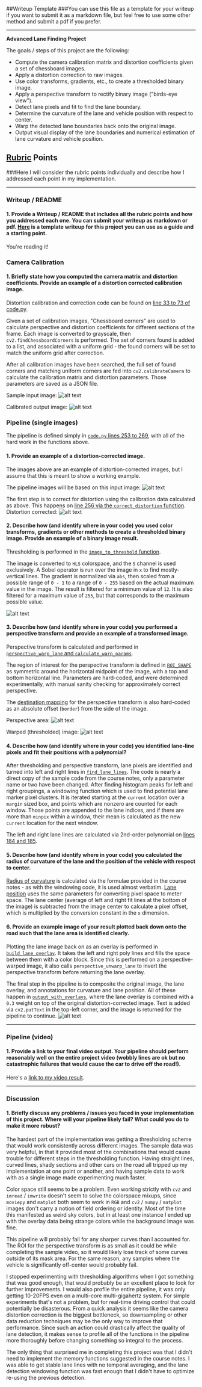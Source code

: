##Writeup Template
###You can use this file as a template for your writeup if you want to submit it as a markdown file, but feel free to use some other method and submit a pdf if you prefer.

---

**Advanced Lane Finding Project**

The goals / steps of this project are the following:

* Compute the camera calibration matrix and distortion coefficients given a set of chessboard images.
* Apply a distortion correction to raw images.
* Use color transforms, gradients, etc., to create a thresholded binary image.
* Apply a perspective transform to rectify binary image ("birds-eye view").
* Detect lane pixels and fit to find the lane boundary.
* Determine the curvature of the lane and vehicle position with respect to center.
* Warp the detected lane boundaries back onto the original image.
* Output visual display of the lane boundaries and numerical estimation of lane curvature and vehicle position.

[//]: # (Image References)

[image1]: ./examples/undistort_output.png "Undistorted"
[image2]: ./test_images/test1.jpg "Road Transformed"
[image3]: ./examples/binary_combo_example.jpg "Binary Example"
[image4]: ./examples/warped_straight_lines.jpg "Warp Example"
[image5]: ./examples/color_fit_lines.jpg "Fit Visual"
[image6]: ./examples/example_output.jpg "Output"
[video1]: ./project_video.mp4 "Video"

[calin]: ./output/calibration_input.jpg "Raw input"
[calout]: ./output/calibration_output.jpg "After calibration"
[traffic-in]: ./output/traffic_input.jpg "Sample lane image"
[traffic-cal]: ./output/traffic_calibrated.jpg "Calibrated lane image"
[traffic-roi]: ./output/traffic_roi.jpg "Region of interest"
[traffic-thresh]: ./output/traffic_thresholded.png "Lines found"
[traffic-warp]: ./output/traffic_perspective.png "Warped projection"
[traffic-final]: ./output/final_overlay.jpg "Final output"

## [Rubric](https://review.udacity.com/#!/rubrics/571/view) Points
###Here I will consider the rubric points individually and describe how I addressed each point in my implementation.  

---
### Writeup / README

#### 1. Provide a Writeup / README that includes all the rubric points and how you addressed each one.  You can submit your writeup as markdown or pdf.  [Here](https://github.com/udacity/CarND-Advanced-Lane-Lines/blob/master/writeup_template.md) is a template writeup for this project you can use as a guide and a starting point.  

You're reading it!

### Camera Calibration

#### 1. Briefly state how you computed the camera matrix and distortion coefficients. Provide an example of a distortion corrected calibration image.

Distortion calibration and correction code can be found on [line 33 to 73 of code.py](code.py#L33-L73).

Given a set of calibration images, "Chessboard corners" are used to calculate perspective and distortion coefficients for different sections of the frame. Each image is converted to grayscale, then `cv2.findChessboardCorners` is performed. The set of corners found is added to a list, and associated with a uniform grid - the found corners will be set to match the uniform grid after correction.

After all calibration images have been searched, the full set of found corners and matching uniform corners are fed into `cv2.calibrateCamera` to calculate the calibration matrix and distortion parameters. Those parameters are saved as a JSON file.

Sample input image:
![alt text][calin]

Calibrated output image:
![alt text][calout]

### Pipeline (single images)

The pipeline is defined simply in [`code.py` lines 253 to 269](code.py#L253-L269), with all of the hard work in the functions above.

#### 1. Provide an example of a distortion-corrected image.
The images above are an example of distortion-corrected images, but I assume that this is meant to show a working example.

The pipeline images will be based on this input image:
![alt text][traffic-in]

The first step is to correct for distortion using the calibration data calculated as above. This happens on [line 256 via the `correct_distortion` function](code.py#L256).
Distortion corrected:
![alt text][traffic-cal]

#### 2. Describe how (and identify where in your code) you used color transforms, gradients or other methods to create a thresholded binary image.  Provide an example of a binary image result.
Thresholding is performed in the [`image_to_threshold` function](code.py#L75-L94).

The image is converted to `HLS` colorspace, and the `S` channel is used exclusively. A Sobel operator is run over the image in `x` to find mostly-vertical lines. The gradient is normalized via `abs`, then scaled from a possible range of `0 - 1` to a range of `0 - 255` based on the actual maximum value in the image. The result is filtered for a minimum value of `12`. It is also filtered for a maximum value of `255`, but that corresponds to the maximum possible value.

![alt text][traffic-thresh]

#### 3. Describe how (and identify where in your code) you performed a perspective transform and provide an example of a transformed image.

Perspective transform is calculated and performed in [`perspective_warp_lane` and `calculate_warp_params`](code.py#L97-L109).

The region of interest for the perspective transform is defined in [`ROI_SHAPE`](code.py#L20-L25) as symmetric around the horizontal midpoint of the image, with a top and bottom horizontal line. Parameters are hard-coded, and were determined experimentally, with manual sanity checking for approximately correct perspective.

The [destination mapping](code.py#L100) for the perspective transform is also hard-coded as an absolute offset (`border`) from the side of the image.

Perspective area:
![alt text][traffic-roi]

Warped (thresholded) image:
![alt text][traffic-warp]

#### 4. Describe how (and identify where in your code) you identified lane-line pixels and fit their positions with a polynomial?

After thresholding and perspective transform, lane pixels are identified and turned into left and right lines in [`find_lane_lines`](code.py#L118-L185). The code is nearly a direct copy of the sample code from the course notes, only a parameter name or two have been changed. After finding histogram peaks for left and right groupings, a  windowing function which is used to find potential lane marker pixel clusters. It is iterated starting at the `current` location over a `margin` sized box, and points which are nonzero are counted for each window. Those points are appended to the lane indices, and if there are more than `minpix` within a window, their mean is calculated as the new `current` location for the next window.

The left and right lane lines are calculated via 2nd-order polynomial on [lines 184 and 185](code.py#L184-L185).

#### 5. Describe how (and identify where in your code) you calculated the radius of curvature of the lane and the position of the vehicle with respect to center.

[Radius of curvature](code.py#L188-L207) is calculated via the formulae provided in the course notes - as with the windowing code, it is used almost verbatim. [Lane position](code.py#L190-L198) uses the same parameters for converting pixel space to meter space. The lane center (average of left and right fit lines at the bottom of the image) is subtracted from the image center to calculate a pixel offset, which is multiplied by the conversion constant in the `x` dimension.


#### 6. Provide an example image of your result plotted back down onto the road such that the lane area is identified clearly.

Plotting the lane image back on as an overlay is performed in [`build_lane_overlay`](code.py#L212-L233). It takes the left and right poly lines and fills the space between them with a color block. Since this is performed on a perspective-warped image, it also calls `perspective_unwarp_lane` to invert the perspective transform before returning the lane overlay.

The final step in the pipeline is to composite the original image, the lane overlay, and annotations for curvature and lane position. All of these happen in [`output_with_overlays`](code.py#L235-L243), where the lane overlay is combined with a `0.3` weight on top of the original distortion-corrected image. Text is added via `cv2.putText` in the top-left corner, and the image is returned for the pipeline to continue.
![alt text][traffic-final]

---

### Pipeline (video)

#### 1. Provide a link to your final video output.  Your pipeline should perform reasonably well on the entire project video (wobbly lines are ok but no catastrophic failures that would cause the car to drive off the road!).

Here's a [link to my video result](./annotated_video.mp4).

---

### Discussion

#### 1. Briefly discuss any problems / issues you faced in your implementation of this project.  Where will your pipeline likely fail?  What could you do to make it more robust?

The hardest part of the implementation was getting a thresholding scheme that would work consistently across different images. The sample data was very helpful, in that it provided most of the combinations that would cause trouble for different steps in the thresholding function. Having straight lines, curved lines, shady sections and other cars on the road all tripped up my implementation at one point or another, and having sample data to work with as a single image made experimenting much faster.

Color space still seems to be a problem. Even working strictly with `cv2` and `imread` / `imwrite` doesn't seem to solve the colorspace mixups, since `moviepy` and `matplot` both seem to work in `RGB` and `cv2` / `numpy` / `matplot` images don't carry a notion of field ordering or identity. Most of the time this manifested as weird sky colors, but in at least one instance I ended up with the overlay data being strange colors while the background image was fine.

This pipeline will probably fail for any sharper curves than I accounted for. The ROI for the perspective transform is as small as it could be while completing the sample video, so it would likely lose track of some curves outside of its mask area. For the same reason, any samples where the vehicle is significantly off-center would probably fail.

I stopped experimenting with thresholding algorithms when I got something that was good enough, that would probably be an excellent place to look for further improvements. I would also profile the entire pipeline, it was only getting 10-20FPS even on a multi-core multi-gigahertz system. For simple experiments that's not a problem, but for real-time driving control that could potentially be disasterous. From a quick analysis it seems like the camera distortion correction is the biggest bottleneck, so downsampling or other data reduction techniques may be the only way to improve that performance. Since such an action could drastically affect the quality of lane detection, it makes sense to profile all of the functions in the pipeline more thoroughly before changing something so integral to the process.

The only thing that surprised me in completing this project was that I didn't need to implement the memory functions suggested in the course notes. I was able to get stable lane lines with no temporal averaging, and the lane detection windowing function was fast enough that I didn't have to optimize re-using the previous detection. 
